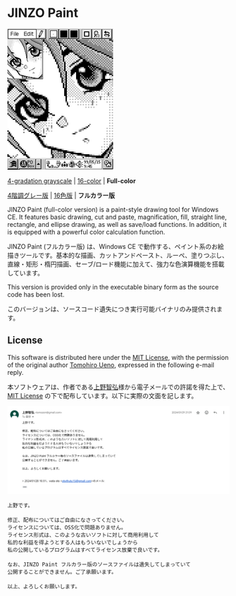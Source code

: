 # JINZO Paint

![JINZO Paint](loope.gif)

[4-gradation grayscale](/../4-color) | [16-color](/../16-color) | **Full-color**

[4階調グレー版](/../4-color) | [16色版](/../16-color) | **フルカラー版**

JINZO Paint (full-color version) is a paint-style drawing tool for Windows CE. It features basic drawing, cut and paste, magnification, fill, straight line, rectangle, and ellipse drawing, as well as save/load functions. In addition, it is equipped with a powerful color calculation function.

JINZO Paint (フルカラー版) は、Windows CE で動作する、ペイント系のお絵描きツールです。基本的な描画、カットアンドペースト、ルーペ、塗りつぶし、直線・矩形・楕円描画、セーブ/ロード機能に加えて、強力な色演算機能を搭載しています。

This version is provided only in the executable binary form as the source code has been lost.

このバージョンは、ソースコード遺失につき実行可能バイナリのみ提供されます。

## License

This software is distributed here under the [MIT License](LICENSE), with the permission of the original author [Tomohiro Ueno](http://www.tomozon.sakura.ne.jp/wince/), expressed in the following e-mail reply.

本ソフトウェアは、作者である[上野智弘](http://www.tomozon.sakura.ne.jp/wince/)様から電子メールでの許諾を得た上で、[MIT License](LICENSE) の下で配布しています。以下に実際の文面を記します。

![Official Permit](permit.png)

```
上野です。

修正、配布についてはご自由になさってください。
ライセンスについては、OSS化で問題ありません。
ライセンス形式は、このような古いソフトに対して商用利用して
私的な利益を得ようとする人はもういないでしょうから
私の公開しているプログラムはすべてライセンス放棄で良いです。

なお、JINZO Paint フルカラー版のソースファイルは遺失してしまっていて
公開することができません。ご了承願います。

以上、よろしくお願いします。
```
